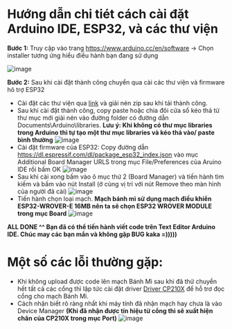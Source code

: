# Hướng dẫn chi tiét cách cài đặt Arduino IDE, ESP32, và các thư viện


 **Bước 1:** Truy cập vào trang https://www.arduino.cc/en/software -> Chọn installer tương ứng hiểu điều hành bạn đang sử dụng

![image](https://github.com/codexcelsior/Mastodon_Training/assets/91497379/252be1d2-d8b5-4762-9803-6eb867861d2b)

 **Bước 2:** Sau khi cài đặt thành công chuyển qua cài các thư viện và firmware hõ trợ ESP32
+ Cài đặt các thư viện qua [link](https://drive.google.com/file/d/1VkmcY8CSZpBvxIFzZDxDbCaMXLNusBLa/view?usp=share_link) và giải nén zip sau khi tải thành công. 
+ Sau khi cài đặt thành công, copy paste hoặc chia đôi cửa sổ kéo thả từ thư mục mới giải nén vào đường folder có đường dẫn Documents\Arduino\libraries. **Lưu ý: Khi không có thư mục libraries trong Arduino thì tự tạo một thư mục libraries và kéo thả vào/ paste bình thường**
![image](https://github.com/codexcelsior/Mastodon_Training/assets/91497379/bf3455ab-7863-4ea0-8e4c-92a33ef7898b)
+ Cài đặt firmware của ESP32: Copy đường dẫn https://dl.espressif.com/dl/package_esp32_index.json vào mục Additional Board Manager URLS trong mục File/Preferences của Aruino IDE rồi bấm OK
![image](https://github.com/codexcelsior/Mastodon_Training/assets/91497379/263ce00b-5975-409a-98c6-dc81d0c9678f)
+ Sau khi cài xong bấm vào ô mục thứ 2 (Board Manager) và tiến hành tìm kiếm và bấm vào nút Install (ở cùng vị trí với nút Remove theo màn hình của người đã cài)
![image](https://github.com/codexcelsior/Mastodon_Training/assets/91497379/b03e6783-c7c7-4e6a-b9fb-869650369ea9)
+ Tiến hành chọn loại mạch. **Mạch bánh mì sử dụng mạch điều khiển ESP32-WROVER-E 16MB nên ta sẽ chọn ESP32 WROVER MODULE trong mục Board**
 ![image](https://github.com/codexcelsior/Mastodon_Training/assets/91497379/6e82dd9e-50e0-4a6f-b9de-050cecb7ea9a)

**ALL DONE ^^ Bạn đã có thể tiến hành viết code trên Text Editor Arduino IDE. Chúc may các bạn mắn và không gặp BUG kaka =)))))** 

# Một số các lỗi thường gặp:
  
+  Khi không upload được code lên mạch Bánh Mì sau khi đã thử chuyển hết tất cả các cổng thì lập tức cài đặt driver [Driver CP210X](https://www.silabs.com/developers/usb-to-uart-bridge-vcp-drivers?tab=downloads) để hỗ trơ đọc cổng cho mạch Bánh Mì.
+ Cách nhận biết rõ ràng nhất khi máy tính đã nhận mạch hay chưa là vào Device Manager **(Khi đã nhận được tín hiệu từ cổng thì sẽ xuất hiện chân của CP210X trong mục Port)**
![image](https://github.com/codexcelsior/Mastodon_Training/assets/91497379/b58a7d23-818d-4d74-bfb0-6a7f09ef65f3)



